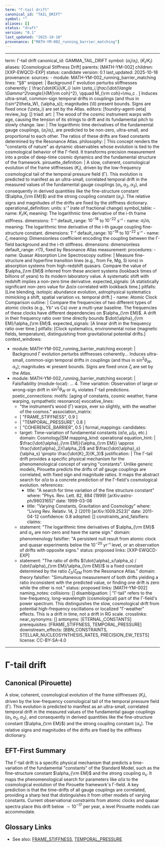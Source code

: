 ```yaml
---
term: "Γ-tail drift"
canonical_id: "TAIL_DRIFT"
symbol: ""
aliases: []
status: "draft"
version: "0.1"
last_updated: "2025-10-18"
provenance: ["MATH-YM-002_running_barrier_matching"]
---
```


---
term: Γ-tail drift
canonical_id: GAMMA_TAIL_DRIFT
symbol: $(\dot{\alpha}_i/\alpha_i)$, $(\dot{K}_i/K_i)$
aliases: [Cosmological Stiffness Drift]
parents: [MATH-YM-002]
children: [XXP-EWQCD-EXP]
status: candidate
version: 0.1
last_updated: 2025-10-18
provenance:
  sources:
    - module: MATH-YM-002_running_barrier_matching
      lines: "§8"
      snippet: |
        Background Γ evolution perturbs stiffnesses coherently:
        [
        \frac{\dot{K}_i}{K_i} \sim \zeta_i\,\frac{\dot{\langle \Gamma^2\rangle}}{M_{\rm coh}^2},
        \qquad M_{\rm coh}=\mu_c .
        ]
        Induces ultra-small, common-sign temporal drifts in couplings (and thus in \(\sin^2\theta_W\), \(\alpha_s\)); magnitudes \(\ll\) present bounds. Signs are fixed once \(\zeta_i\) are set by the Atlas.
  editors: [foundry-agent-zeta]
  review_log: []
triad:
  art: |
    The wood of the cosmic instrument warps with age, causing the tension of its strings to drift and its fundamental pitch to slowly change.
  law: |
    The logarithmic time derivatives of the fundamental gauge couplings, $(\dot{\alpha}_i/\alpha_i)$, are predicted to be non-zero, ultra-small, and proportional to each other. The ratios of these drifts are fixed constants determined by the Resonance Atlas.
  philosophy: |
    This concept renders the "constants of nature" as dynamic observables whose evolution is tied to the cosmological behavior of the Γ-field. It transforms precision measurement into a probe of deep-time cosmic dynamics and the fundamental structure of the framework.
pirouette_definition: |
  A slow, coherent, cosmological evolution of the frame stiffnesses ($K_i$), driven by the low-frequency cosmological tail of the temporal pressure field (Γ). This evolution is predicted to manifest as an ultra-small, correlated temporal drift in the measured values of the fundamental gauge couplings ($\alpha_1, \alpha_2, \alpha_3$), and consequently in derived quantities like the fine-structure constant ($\alpha_{\rm EM}$) and the strong coupling constant ($\alpha_s$). The relative signs and magnitudes of the drifts are fixed by the stiffness dictionary.
operational_definition:
  units: s⁻¹ (rate of fractional change)
  symbol_table:
    - name: $\dot{K}_i/K_i$
      meaning: The logarithmic time derivative of the i-th frame stiffness.
      dimensions: T⁻¹
      default_range: $10^{-18}$ to $10^{-22}$ s⁻¹
    - name: $\dot{\alpha}_i/\alpha_i$
      meaning: The logarithmic time derivative of the i-th gauge coupling fine-structure constant.
      dimensions: T⁻¹
      default_range: $10^{-18}$ to $10^{-22}$ s⁻¹
    - name: $\zeta_i$
      meaning: Dimensionless coefficient encoding the coupling between the Γ-field background and the i-th stiffness.
      dimensions: dimensionless
      default_range: $\mathcal{O}(1)$, fixed by Resonance Atlas
  measurement:
    procedures:
      - name: Quasar Absorption Line Spectroscopy
        outline: |
          Measure fine-structure and hyperfine transition lines (e.g., from Fe, Mg, Si ions) in absorption systems from high-redshift quasars. Compare the value of $\alpha_{\rm EM}$ inferred from these ancient systems (lookback times of billions of years) to its modern laboratory value. A systematic shift with redshift implies a non-zero time derivative.
        expected_signals: [A statistically significant non-zero value for $\Delta\alpha/\alpha$ correlated with lookback time.]
        pitfalls: [Line blending, isotopic abundance evolution, astrophysical systematics mimicking a shift, spatial variation vs. temporal drift.]
      - name: Atomic Clock Comparison
        outline: |
          Compare the frequencies of two different types of atomic clocks (e.g., Yb⁺ vs Cs) over a multi-year baseline. The frequencies of these clocks have different dependencies on $\alpha_{\rm EM}$. A drift in their frequency ratio over time directly bounds $\dot{\alpha}_{\rm EM}/\alpha_{\rm EM}$.
        expected_signals: [A linear drift in the frequency ratio over time.]
        pitfalls: [Clock systematics, environmental noise (magnetic fields, temperature), distinguishing from gravitational potential drifts.]
context_windows:
  - module: MATH-YM-002_running_barrier_matching
    excerpt: |
      Background Γ evolution perturbs stiffnesses coherently... Induces ultra-small, common-sign temporal drifts in couplings (and thus in $\sin^2\theta_W$, $\alpha_s$); magnitudes $\ll$ present bounds. Signs are fixed once $\zeta_i$ are set by the Atlas.
  - module: MATH-YM-002_running_barrier_matching
    excerpt: |
      Falsifiability (module-local): ... 4. Time variation: Observation of large or wrong-sign drift in $\sin^2\theta_W$ or $\alpha_s$ violates Γ-tail predictions.
poetic_connections:
  motifs: [aging of constants, cosmic weather, frame warping, sympathetic resonance]
  evocative_lines:
    - "the instrument’s wood (Γ) warps, ever so slightly, with the weather of the cosmos."
  association_matrix:
    - [ "FRAME_STIFFNESS", 0.9 ]
    - [ "TEMPORAL_PRESSURE", 0.8 ]
    - [ "COHERENCE_BARRIER", 0.5 ]
formal_mappings:
  candidates:
    - target: Time-variation of fundamental constants ($\dot{\alpha}/\alpha$, $\dot{\mu}/\mu$, etc.)
      domain: Cosmology|SM
      mapping_kind: operational
      equation_hint: |
        $\frac{\dot{\alpha}_{\rm EM}}{\alpha_{\rm EM}} \approx \frac{\dot{\alpha}_2}{\alpha_2}$ and $\frac{\dot{\alpha}_s}{\alpha_s} \propto \frac{\dot{K}_3}{K_3}$
      justification: |
        The Γ-tail drift provides a specific physical mechanism for the phenomenological concept of varying "constants". Unlike generic models, Pirouette predicts the drifts of *all* gauge couplings are correlated, with fixed sign and magnitude ratios. It maps the abstract search for $\dot{\alpha}/\alpha$ to a concrete prediction of the Γ-field's cosmological evolution.
      references:
        - title: "A search for time variation of the fine structure constant"
          where: "Phys. Rev. Lett. 82, 884 (1999) [arXiv:astro-ph/9803165]"
          date: 1999-03-08
        - title: "Varying Constants, Gravitation and Cosmology"
          where: "Living Rev. Relativ. 14, 2 (2011) [arXiv:1009.2523]"
          date: 2011-04-12
      confidence: 0.8
  adopted: []
constraints_and_falsifiers:
  claims:
    - statement: "The logarithmic time derivatives of $\alpha_{\rm EM}$ and $\alpha_s$ are non-zero and have the same sign."
      domain: phenomenology
      falsifier: "A persistent null result from atomic clock and quasar experiments below the $10^{-20}$ yr⁻¹ level, or an observation of drifts with opposite signs."
      status: proposed
      links: [XXP-EWQCD-EXP]
    - statement: "The ratio of drifts $(\dot{\alpha}_s/\alpha_s) / (\dot{\alpha}_{\rm EM}/\alpha_{\rm EM})$ is a fixed constant determined by the ratio $\zeta_3/\zeta_{EM}$ from the Resonance Atlas."
      domain: theory
      falsifier: "Simultaneous measurement of both drifts yielding a ratio inconsistent with the predicted value, or finding one drift is zero while the other is not."
      status: proposed
      links: [MATH-YM-002]
naming_notes:
  collisions: []
  disambiguation: |
    "Γ-tail" refers to the low-frequency, long-wavelength (cosmological) part of the Γ-field's power spectrum. This distinguishes the slow, cosmological drift from potential high-frequency oscillations or localized "Γ-weather" effects. This is a drift in time, not a drift in RG scale.
crosslinks:
  near_synonyms: []
  antonyms: [ETERNAL_CONSTANTS]
  prerequisites: [FRAME_STIFFNESS, TEMPORAL_PRESSURE]
  downstream_effects: [BBN_CONSTRAINTS, STELLAR_NUCLEOSYNTHESIS_RATES, PRECISION_EW_TESTS]
license: CC-BY-SA-4.0
---

# Γ-tail drift

## Canonical (Pirouette)
A slow, coherent, cosmological evolution of the frame stiffnesses ($K_i$), driven by the low-frequency cosmological tail of the temporal pressure field (Γ). This evolution is predicted to manifest as an ultra-small, correlated temporal drift in the measured values of the fundamental gauge couplings ($\alpha_1, \alpha_2, \alpha_3$), and consequently in derived quantities like the fine-structure constant ($\alpha_{\rm EM}$) and the strong coupling constant ($\alpha_s$). The relative signs and magnitudes of the drifts are fixed by the stiffness dictionary.

## EFT-First Summary
The Γ-tail drift is a specific physical mechanism that predicts a time-variation of the fundamental "constants" of the Standard Model, such as the fine-structure constant $\alpha_{\rm EM}$ and the strong coupling $\alpha_s$. It maps the phenomenological search for parameters like $\dot{\alpha}/\alpha$ to the cosmological evolution of the Pirouette framework's Γ-field. A key prediction is that the time-drifts of all gauge couplings are correlated, providing a sharp test that distinguishes it from other models of varying constants. Current observational constraints from atomic clocks and quasar spectra place this drift below $\sim 10^{-17}$ per year, a level Pirouette models can accommodate.

## Glossary Links
- See also: [FRAME_STIFFNESS](<link>), [TEMPORAL_PRESSURE](<link>)